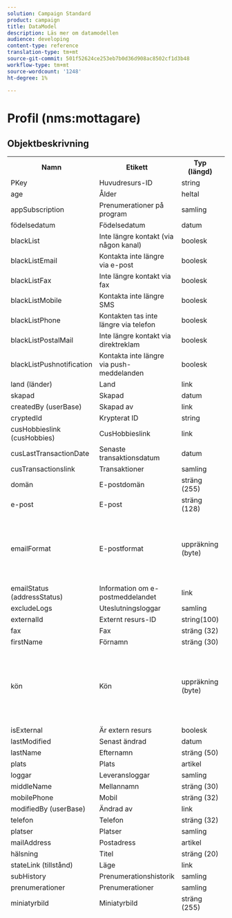 ```yaml
---
solution: Campaign Standard
product: campaign
title: DataModel
description: Läs mer om datamodellen
audience: developing
content-type: reference
translation-type: tm+mt
source-git-commit: 501f52624ce253eb7b0d36d908ac8502cf1d3b48
workflow-type: tm+mt
source-wordcount: '1248'
ht-degree: 1%

---
```



# Profil (nms:mottagare)

## Objektbeskrivning

<table>
               <tr>
                  <th>Namn</th>
                  <th>Etikett</th>
                  <th>Typ (längd)</th>
                  <th>Uppräkningsvärden</th>
               </tr>
               <tr>
                  <td>PKey</td>
                  <td>Huvudresurs-ID</td>
                  <td>string </td>
                  <td> </td>
               </tr>
               <tr>
                  <td>age</td>
                  <td>Ålder</td>
                  <td>heltal </td>
                  <td> </td>
               </tr>
               <tr>
                  <td>appSubscription</td>
                  <td>Prenumerationer på program</td>
                  <td>samling </td>
                  <td> </td>
               </tr>
               <tr>
                  <td>födelsedatum</td>
                  <td>Födelsedatum</td>
                  <td>datum </td>
                  <td> </td>
               </tr>
               <tr>
                  <td>blackList</td>
                  <td>Inte längre kontakt (via någon kanal)</td>
                  <td>boolesk </td>
                  <td> </td>
               </tr>
               <tr>
                  <td>blackListEmail</td>
                  <td>Kontakta inte längre via e-post</td>
                  <td>boolesk </td>
                  <td> </td>
               </tr>
               <tr>
                  <td>blackListFax</td>
                  <td>Inte längre kontakt via fax</td>
                  <td>boolesk </td>
                  <td> </td>
               </tr>
               <tr>
                  <td>blackListMobile</td>
                  <td>Kontakta inte längre SMS</td>
                  <td>boolesk </td>
                  <td> </td>
               </tr>
               <tr>
                  <td>blackListPhone</td>
                  <td>Kontakten tas inte längre via telefon</td>
                  <td>boolesk </td>
                  <td> </td>
               </tr>
               <tr>
                  <td>blackListPostalMail</td>
                  <td>Inte längre kontakt via direktreklam</td>
                  <td>boolesk </td>
                  <td> </td>
               </tr>
               <tr>
                  <td>blackListPushnotification</td>
                  <td>Kontakta inte längre via push-meddelanden</td>
                  <td>boolesk </td>
                  <td> </td>
               </tr>
               <tr>
                  <td>land (länder)</td>
                  <td>Land</td>
                  <td>link </td>
                  <td> </td>
               </tr>
               <tr>
                  <td>skapad</td>
                  <td>Skapad</td>
                  <td>datum </td>
                  <td> </td>
               </tr>
               <tr>
                  <td>createdBy (userBase)</td>
                  <td>Skapad av</td>
                  <td>link </td>
                  <td> </td>
               </tr>
               <tr>
                  <td>cryptedId</td>
                  <td>Krypterat ID</td>
                  <td>string </td>
                  <td> </td>
               </tr>
               <tr>
                  <td>cusHobbieslink (cusHobbies)</td>
                  <td>CusHobbieslink</td>
                  <td>link </td>
                  <td> </td>
               </tr>
               <tr>
                  <td>cusLastTransactionDate</td>
                  <td>Senaste transaktionsdatum</td>
                  <td>datum </td>
                  <td> </td>
               </tr>
               <tr>
                  <td>cusTransactionslink</td>
                  <td>Transaktioner</td>
                  <td>samling </td>
                  <td> </td>
               </tr>
               <tr>
                  <td>domän</td>
                  <td>E-postdomän</td>
                  <td>sträng (255)</td>
                  <td> </td>
               </tr>
               <tr>
                  <td>e-post</td>
                  <td>E-post</td>
                  <td>sträng (128)</td>
                  <td> </td>
               </tr>
               <tr>
                  <td>emailFormat</td>
                  <td>E-postformat</td>
                  <td>uppräkning (byte) </td>
                  <td>
                     <ul>
                        <li>Text - text - 1</li>
                        <li>HTML - html - 2</li>
                        <li>OGILTIGT VÄRDE - __Invalid_value__ - __Invalid_value__</li>
                        <li>Okänd - okänd - 0</li>
                     </ul>
                  </td>
               </tr>
               <tr>
                  <td>emailStatus (addressStatus)</td>
                  <td>Information om e-postmeddelandet</td>
                  <td>link </td>
                  <td> </td>
               </tr>
               <tr>
                  <td>excludeLogs</td>
                  <td>Uteslutningsloggar</td>
                  <td>samling </td>
                  <td> </td>
               </tr>
               <tr>
                  <td>externalId</td>
                  <td>Externt resurs-ID</td>
                  <td>string(100) </td>
                  <td> </td>
               </tr>
               <tr>
                  <td>fax</td>
                  <td>Fax</td>
                  <td>sträng (32)</td>
                  <td> </td>
               </tr>
               <tr>
                  <td>firstName</td>
                  <td>Förnamn</td>
                  <td>sträng (30)</td>
                  <td> </td>
               </tr>
               <tr>
                  <td>kön</td>
                  <td>Kön</td>
                  <td>uppräkning (byte) </td>
                  <td>
                     <ul>
                        <li>Ospecificerad - okänd - 0</li>
                        <li>Man - man - man - 1</li>
                        <li>Kvinna - kvinna - 2</li>
                        <li>OGILTIGT VÄRDE - __Invalid_value__ - __Invalid_value__</li>
                     </ul>
                  </td>
               </tr>
               <tr>
                  <td>isExternal</td>
                  <td>Är extern resurs</td>
                  <td>boolesk </td>
                  <td> </td>
               </tr>
               <tr>
                  <td>lastModified</td>
                  <td>Senast ändrad</td>
                  <td>datum </td>
                  <td> </td>
               </tr>
               <tr>
                  <td>lastName</td>
                  <td>Efternamn</td>
                  <td>sträng (50)</td>
                  <td> </td>
               </tr>
               <tr>
                  <td>plats</td>
                  <td>Plats</td>
                  <td>artikel </td>
                  <td> </td>
               </tr>
               <tr>
                  <td>loggar</td>
                  <td>Leveransloggar</td>
                  <td>samling </td>
                  <td> </td>
               </tr>
               <tr>
                  <td>middleName</td>
                  <td>Mellannamn</td>
                  <td>sträng (30)</td>
                  <td> </td>
               </tr>
               <tr>
                  <td>mobilePhone</td>
                  <td>Mobil</td>
                  <td>sträng (32)</td>
                  <td> </td>
               </tr>
               <tr>
                  <td>modifiedBy (userBase)</td>
                  <td>Ändrad av</td>
                  <td>link </td>
                  <td> </td>
               </tr>
               <tr>
                  <td>telefon</td>
                  <td>Telefon</td>
                  <td>sträng (32)</td>
                  <td> </td>
               </tr>
               <tr>
                  <td>platser</td>
                  <td>Platser</td>
                  <td>samling </td>
                  <td> </td>
               </tr>
               <tr>
                  <td>mailAddress</td>
                  <td>Postadress</td>
                  <td>artikel </td>
                  <td> </td>
               </tr>
               <tr>
                  <td>hälsning</td>
                  <td>Titel</td>
                  <td>sträng (20)</td>
                  <td> </td>
               </tr>
               <tr>
                  <td>stateLink (tillstånd)</td>
                  <td>Läge</td>
                  <td>link </td>
                  <td> </td>
               </tr>
               <tr>
                  <td>subHistory</td>
                  <td>Prenumerationshistorik</td>
                  <td>samling </td>
                  <td> </td>
               </tr>
               <tr>
                  <td>prenumerationer</td>
                  <td>Prenumerationer</td>
                  <td>samling </td>
                  <td> </td>
               </tr>
               <tr>
                  <td>miniatyrbild</td>
                  <td>Miniatyrbild</td>
                  <td>sträng (255)</td>
                  <td> </td>
               </tr>
               <tr>
                  <td>timeZone</td>
                  <td>Tidszon</td>
                  <td>uppräkning (sträng) (64)</td>
                  <td>
                     <ul>
                        <li>(GMT-02:00) Centralatlanten - Atlantic_South_Georgia - Atlantic/South_Georgia</li>
                        <li>(GMT+02.00) Amman - Asien_Amman - Asien/Amman</li>
                        <li>(GMT-03.00) Brasi - America_Sao_Paulo - America/Sao_Paulo</li>
                        <li>(GMT+06.00) Astana, Dhaka - Asien_Dhaka - Asien/Dhaka</li>
                        <li>(GMT+06.00) Novossibirsk - Asien_Novosibirsk - Asien/Novosibirsk</li>
                        <li>(GMT+02.00) Windhoek - Africa_Windhoek - Africa/Windhoek</li>
                        <li>(GMT+04.00) Kaukasus, Erevan - Asien_Jerevan - Asien/Jerevan</li>
                        <li>(GMT-04.00) Manaus - America_Manaus - America/Manaus</li>
                        <li>(GMT+03.30) Teheran - Asien_Teheran - Asien/Teheran</li>
                        <li>(GMT+12.00) Auckland, Wellington - Pacific_Auckland - Pacific/Auckland</li>
                        <li>(GMT+02.00) Jerusalem - Asien_Jerusalem - Asien/Jerusalem</li>
                        <li>(GMT+03.00) Moskva, St. Petersburg, Volgograd - Europe_Moskva - Europa/Moskva</li>
                        <li>(GMT+09.30) Adelaïde - Australia_Adelaide - Australien/Adelaide</li>
                        <li>(GMT+10.00) Canberra, Melbourne, Sydney - Australia_Canberra - Australien/Canberra</li>
                        <li>(GMT+08.00) Perth - Australia_Perth - Australia/Perth</li>
                        <li>(GMT+09.00) Jakutsk - Asien_Jakutsk - Asien/Yakutsk</li>
                        <li>(GMT-10.00) Hawai - Pacific_Honolulu - Pacific/Honolulu</li>
                        <li>(GMT+04.00) Baku - Asien_Baku - Asien/Baku</li>
                        <li>(GMT+10.00) Vladivostok - Asien_Vladivostok - Asien/Vladivostok</li>
                        <li>(GMT+09.00) Söul - Asien_Seoul - Asien/Söul</li>
                        <li>(GMT+01.00) Sarajevo, Skoplje, Sofia, Warszawa, Zagreb - Europe_Sarajevo - Europa/Sarajevo</li>
                        <li>(GMT+04.00) Abu Dhabi, Muscat - Asia_Muscat - Asien/Muscat</li>
                        <li>(GMT+08.00) Kuala Lumpur, Singapore - Asien_Kuala_Lumpur - Asien/Kuala_Lumpur</li>
                        <li>(GMT+09.00) Osaka, Sapporo, Tokyo - Asien_Tokyo - Asien/Tokyo</li>
                        <li>(GMT+10.00) Brisbane - Australia_Brisbane - Australien/Brisbane</li>
                        <li>(GMT+05.30) Sri Jayawardenepura - Asien_Colombia - Asien/Colombia</li>
                        <li>(GMT+02.00) Harare, Pretoria - Africa_Harare - Africa/Harare</li>
                        <li>(GMT+08.00) Ulan-Bator - Asien_Ulan_Bator - Asien/Ulan_Bator</li>
                        <li>(GMT-02:00) Greenwich Mean Time minus 2 timmar - Gmt_m2 - ETC/GMT+2</li>
                        <li>(GMT-03.00) Greenwich Mean Time minus 3 timmar - Gmt_m3 - ETC/GMT+3</li>
                        <li>(GMT-01:00) Greenwich Mean Time minus 1 timme - Gmt_m1 - ETC/GMT+1</li>
                        <li>(GMT-06.00) Greenwich Mean Time minus 6 timmar - Gmt_m6 - ETC/GMT+6</li>
                        <li>(GMT-07.00) Greenwich Mean Time minus 7 timmar - Gmt_m7 - ETC/GMT+7</li>
                        <li>(GMT-04.00) Greenwich Mean Time minus 4 timmar - Gmt_m4 - ETC/GMT+4</li>
                        <li>(GMT) Casablanca - Africa_Casablanca - Africa/Casablanca</li>
                        <li>(GMT+05.30) Kolkata, Chennai, Mumbai, New Delhi - Asien_Kolkata - Asien/Kolkata</li>
                        <li>(GMT-11:00) Greenwich Mean Time minus 11 timmar - Gmt_m11 - ETC/GMT+11</li>
                        <li>(GMT-09.00) Greenwich Mean Time minus 9 timmar - Gmt_m9 - ETC/GMT+9</li>
                        <li>(GMT-03:30) Newfoundland - America_St_Johns - America/St_Johns</li>
                        <li>(GMT+03.00) Greenwich Mean Time plus 3 timmar - Gmt_p3 - ETC/GMT-3</li>
                        <li>(GMT-04.30) Caracas - America_Caracas - America/Caracas</li>
                        <li>(GMT+01.00) Amsterdam, Berlin, Berne, Rom, Stockholm, Wien - Europa_Berlin - Europa/Berlin</li>
                        <li>(GMT-07.00) Chihuahua, La Paz, Mazatlan - America_Chihuahua - Amerika/Chihuahua</li>
                        <li>(GMT+03.00) Nairobi - Africa_Nairobi - Africa/Nairobi</li>
                        <li>(GMT-04.00) Asunción - America_Asuncion - America/Asuncion</li>
                        <li>(GMT+03.00) Bagdad - Asien_Bagdad - Asien/Bagdad</li>
                        <li>(GMT-10.00) Greenwich Mean Time minus 10 timmar - Gmt_m10 - ETC/GMT+10</li>
                        <li>(GMT-03.00) Grönland - Amerika_Godthab - Amerika/Godthab</li>
                        <li>(GMT+02.00) Damas - Asien_Damaskus - Asien/Damaskus</li>
                        <li>(GMT-11.00) Samoa - Stilla havet_Samoa - Stilla havet/Samoa</li>
                        <li>(GMT-05.00) Bogota, Lima, Quito - America_Bogota - Amerika/Bogota</li>
                        <li>(GMT+01.00) Bryssel, Köpenhamn, Madrid, Paris - Europa_Paris - Europa/Paris</li>
                        <li>(GMT+08.00) Beijing, Chongqing, Hongkong, Urumqi - Asien_Shanghai - Asien/Shanghai</li>
                        <li>(GMT+12.00) Fidji - Pacific_Fiji - Stilla havet/Fiji</li>
                        <li>(GMT+02.00) Aten, Istanbul, Minsk - Europa_Aten - Europa/Aten</li>
                        <li>(GMT+04.00) Tbilissi - Asien_Tbilisi - Asien/Tbilisi</li>
                        <li>OGILTIGT VÄRDE - __Invalid_value__ - __Invalid_value__</li>
                        <li>(GMT+05:45) Katmandu - Asien_Katmandu - Asien/Katmandu</li>
                        <li>(GMT-05:00) Indiana (östra) - America_Indianapolis - Amerika/Indianapolis</li>
                        <li>(GMT-01:00) Kap Verde-öarna - Atlanten_Kap Verde - Atlanten/Kap Verde</li>
                        <li>(GMT+04.00) Port Louis - Indian_Mauritius - Indien/Mauritius</li>
                        <li>(GMT+08.00) Taipei - Asien_Taipei - Asien/Taipei</li>
                        <li>(GMT+06.30) Rangoon - Asien_Rangoon - Asien/Rangoon</li>
                        <li>(GMT+11.00) Magadan, Salomonöarna, Nya Kaledonien - Stilla havet_Guadalkanalen - Stilla havet/Guadalkanalen</li>
                        <li>(GMT+02.00) Kairo - Afrika_Kairo - Afrika/Kairo</li>
                        <li>(GMT+05.00) Iekaterinburg - Asien_Jekaterinburg - Asien/Jekaterinburg</li>
                        <li>(GMT+08.00) Irkoutsk - Asien_Irkutsk - Asien/Irkutsk</li>
                        <li>(GMT+10.00) Guam, Port Moresby - Pacific_Guam - Pacific/Guam</li>
                        <li>(GMT-04.00) Atlantic, normaltid (Kanada) - America_Halifax - America/Halifax</li>
                        <li>(GMT) Greenwich, medeltid - GMT - GMT</li>
                        <li>Standard - ingen - ingen</li>
                        <li>(GMT-04.00) La Paz - America_La_Paz - America/La_Paz</li>
                        <li>(GMT-06:00) Guadalajara, Mexico, Monterrey - America_Mexico_City - America/Mexico_City</li>
                        <li>(GMT+09.30) Darwin - Australia_Darwin - Australien/Darwin</li>
                        <li>(GMT-05:00) Est (USA och Kanada) - America_New_York - America/New_York</li>
                        <li>(GMT-05:00) Greenwich Mean Time minus 5 timmar - Gmt_m5 - ETC/GMT+5</li>
                        <li>(GMT+05.00) Islamabad, Karachi, Tachkent - Asien_Karachi - Asien/Karachi</li>
                        <li>(GMT+03.00) Koweït, Riyad - Asien_Riyadh - Asien/Riyadh</li>
                        <li>(GMT-08.00) Greenwich Mean Time minus 8 timmar - Gmt_m8 - ETC/GMT+8</li>
                        <li>(GMT-01.00) Azorerna - Atlanten/Azorerna - Atlanten/Azorerna</li>
                        <li>(GMT+07.00) Bangkok, Hanoi, Djakarta - Asien_Bangkok - Asien/Bangkok</li>
                        <li>(GMT) Monrovia - Afrika_Monrovia - Afrika/Monrovia</li>
                        <li>(GMT-09.00) Alaska - America_Anchorage - America/Anchorage</li>
                        <li>(GMT+01:00) Belgrad, Bratislava, Budapest, Ljubljana, Prag - Europa_Belgrad - Europa/Belgrad</li>
                        <li>(GMT) Reykjavik - Atlantic_Reykjavik - Atlantic/Reykjavik</li>
                        <li>(GMT+02.00) Bukarest - Europe_Bukarest - Europe/Bukarest</li>
                        <li>(GMT+05.00) Greenwich Mean Time plus 5 timmar - Gmt_p5 - ETC/GMT-5</li>
                        <li>(GMT+04.00) Greenwich Mean Time plus 4 timmar - Gmt_p4 - ETC/GMT-4</li>
                        <li>(GMT+07.00) Greenwich Mean Time plus 7 timmar - Gmt_p7 - ETC/GMT-7</li>
                        <li>(GMT+06.00) Greenwich Mean Time plus 6 timmar - Gmt_p6 - ETC/GMT-6</li>
                        <li>(GMT+01:00) Greenwich Mean Time plus 1 timme - Gmt_p1 - ETC/GMT-1</li>
                        <li>(GMT-08:00) Stilla havet (USA och Kanada) - America_Los Angeles - America/Los Angeles</li>
                        <li>(GMT+02.00) Greenwich Mean Time plus 2 timmar - Gmt_p2 - ETC/GMT-2</li>
                        <li>(GMT+07.00) Krasnoïarsk - Asien_Krasnojarsk - Asien/Krasnojarsk</li>
                        <li>(GMT+09.00) Greenwich Mean Time plus 9 timmar - Gmt_p9 - ETC/GMT-9</li>
                        <li>(GMT+08.00) Greenwich Mean Time plus 8 timmar - Gmt_p8 - ETC/GMT-8</li>
                        <li>(GMT+10.00) Hobart - Australien_Hobart - Australien/Hobart</li>
                        <li>(GMT+13.00) Nuku'alofa - Pacific_Tongatapu - Stilla havet/Tongatapu</li>
                        <li>(GMT-06.00) Centralamerika - Amerika_Regina - Amerika/Regina</li>
                        <li>(GMT-03:00) Buenos Aires, Cayenne, Fortaleza - America_Buenos_Aires - America/Buenos_Aires</li>
                        <li>(GMT-07:00) Rocky Mountains (USA och Kanada) - America_Denver - Amerika/Denver</li>
                        <li>(GMT+01.00) Centralafrika - Väst - Afrika_Luanda - Afrika/Luanda</li>
                        <li>(GMT+02.00) Helsingfors, Kiev, Riga, Sofia, Tallinn, Vilnius - Europe_Helsingfors - Europa/Helsingfors</li>
                        <li>(GMT) Greenwich Mean Time: Dublin, Edinburgh, Lissabon - London - Europa_London - Europa/London</li>
                        <li>(GMT-07.00) Arizona - America_Phoenix - America/Phoenix</li>
                        <li>(GMT+02.00) Beirut - Asien_Beirut - Asien/Beirut</li>
                        <li>(GMT+04.30) Kabul - Asien_Kabul - Asien/Kabul</li>
                        <li>(GMT-06.00) Center (USA och Kanada) - America_Chicago - America/Chicago</li>
                        <li>(GMT+11.00) Greenwich Mean Time plus 11 timmar - Gmt_p11 - ETC/GMT-11</li>
                        <li>(GMT+10.00) Greenwich Mean Time plus 10 timmar - Gmt_p10 - ETC/GMT-10</li>
                        <li>(GMT+13.00) Greenwich Mean Time plus 13 timmar - Gmt_p13 - ETC/GMT-13</li>
                        <li>(GMT+12.00) Greenwich Mean Time plus 12 timmar - Gmt_p12 - ETC/GMT-12</li>
                        <li>(GMT-04.00) Santiago - America_Santiago - Amerika/Santiago</li>
                        <li>(GMT-03.00) Montevideo - America_Montevideo - America/Montevideo</li>
                        <li>(GMT-04:00) Cuiaba - America_Cuiaba - America/Cuiaba</li>
                     </ul>
                  </td>
               </tr>
               <tr>
                  <td>title</td>
                  <td>Profil</td>
                  <td>sträng (255)</td>
                  <td> </td>
               </tr>
               <tr>
                  <td>spårning</td>
                  <td>Spårningsloggar</td>
                  <td>samling </td>
                  <td> </td>
               </tr>
            </table>


## Filter


Födelsedag (födelsedag)

<table>
<tr>
<th>Namn</th>
<th>Typ</th>
</tr>
<tr>
<td>includeStart</td>
<td>boolesk</td>
</tr>
<tr>
<td>previousUnitsValue</td>
<td>heltal</td>
</tr>
<tr>
<td>nextUnitsValue</td>
<td>heltal</td>
</tr>
<tr>
<td>endDay</td>
<td>datum</td>
</tr>
<tr>
<td>precision</td>
<td>uppräkning</td>
</tr>
<tr>
<td>relativeValue</td>
<td>string</td>
</tr>
<tr>
<td>månad</td>
<td>datum</td>
</tr>
<tr>
<td>operator</td>
<td>uppräkning</td>
</tr>
<tr>
<td>includeEnd</td>
<td>boolesk</td>
</tr>
<tr>
<td>endMonth</td>
<td>datum</td>
</tr>
<tr>
<td>type</td>
<td>uppräkning</td>
</tr>
<tr>
<td>dag</td>
<td>datum</td>
</tr>
</table>

Per e-post (via e-post)

<table>
<tr>
<th>Namn</th>
<th>Typ</th>
</tr>
<tr>
<td>e-post</td>
<td>string</td>
</tr>
</table>

Efter tangenter (byKeysProfile)

<table>
<tr>
<th>Namn</th>
<th>Typ</th>
</tr>
<tr>
<td>e-post</td>
<td>string</td>
</tr>
</table>

Efter namn eller e-postadress (efterText)

<table>
<tr>
<th>Namn</th>
<th>Typ</th>
</tr>
<tr>
<td>text</td>
<td>string</td>
</tr>
</table>

Efter statisk målgrupp (byStaticAudience)

<table>
<tr>
<th>Namn</th>
<th>Typ</th>
</tr>
<tr>
<td>publik</td>
<td>link</td>
</tr>
</table>

Klickad (hasClickDelivery)

<table>
<tr>
<th>Namn</th>
<th>Typ</th>
</tr>
<tr>
<td>leverans</td>
<td>link</td>
</tr>
</table>

Öppnad (hasOpenedDelivery)

<table>
<tr>
<th>Namn</th>
<th>Typ</th>
</tr>
<tr>
<td>leverans</td>
<td>link</td>
</tr>
</table>

Profil (profil)

<table>
<tr>
<th>Namn</th>
<th>Typ</th>
</tr>
<tr>
<td>profil</td>
<td>link</td>
</tr>
</table>

Mottaget (hasReceivedDelivery)

<table>
<tr>
<th>Namn</th>
<th>Typ</th>
</tr>
<tr>
<td>leverans</td>
<td>link</td>
</tr>
</table>

Prenumeranter (prenumeranter)

<table>
<tr>
<th>Namn</th>
<th>Typ</th>
</tr>
<tr>
<td>service</td>
<td>link</td>
</tr>
</table>